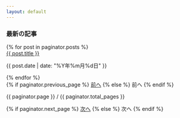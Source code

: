 ```yaml
---
layout: default
---
```


<div class="Box">
  <div class="Box-header">
    <h3 class="Box-title">最新の記事</h3>
  </div>
  {% for post in paginator.posts %}
    <div class="Box-row">
      <a href="{{ post.url | relative_url }}">{{ post.title }}</a>
      <p class="text-gray-light">{{ post.date | date: "%Y年%m月%d日" }}</p>
    </div>
  {% endfor %}
</div>

<div class="pagination">
  {% if paginator.previous_page %}
    <a href="{{ paginator.previous_page_path | relative_url }}" class="btn">前へ</a>
  {% else %}
    <span class="btn btn-disabled">前へ</span>
  {% endif %}

  <span class="page-info">{{ paginator.page }} / {{ paginator.total_pages }}</span>

  {% if paginator.next_page %}
    <a href="{{ paginator.next_page_path | relative_url }}" class="btn">次へ</a>
  {% else %}
    <span class="btn btn-disabled">次へ</span>
  {% endif %}
</div>
